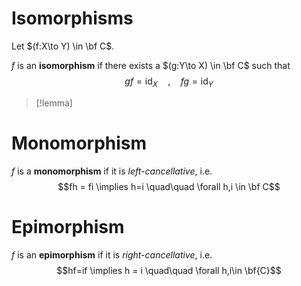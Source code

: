 # Isomorphisms
Let $(f:X\to Y) \in \bf C$.

$f$ is an **isomorphism** if there exists a $(g:Y\to X) \in \bf C$ such that
$$gf=\text{id}_X \quad,\quad fg=\text{id}_Y$$

>[!lemma] 
# Monomorphism

$f$ is a **monomorphism** if it is *left-cancellative*, i.e. $$fh = fi \implies h=i \quad\quad \forall h,i \in \bf C$$
# Epimorphism

$f$ is an **epimorphism** if it is *right-cancellative*, i.e. $$hf=if \implies h = i \quad\quad \forall h,i\in \bf{C}$$

